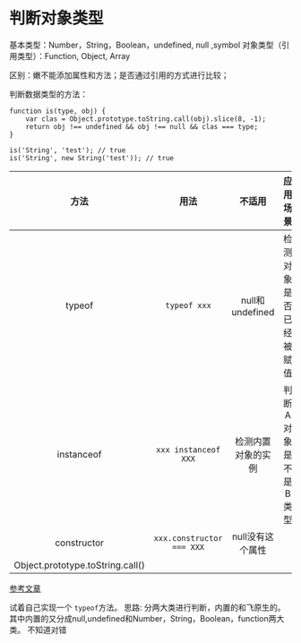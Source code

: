 # 判断对象类型

基本类型：Number，String，Boolean，undefined, null ,symbol 对象类型（引用类型）：Function, Object, Array

区别：嫩不能添加属性和方法；是否通过引用的方式进行比较；

判断数据类型的方法：

```text
function is(type, obj) {
    var clas = Object.prototype.toString.call(obj).slice(8, -1);
    return obj !== undefined && obj !== null && clas === type;
}

is('String', 'test'); // true
is('String', new String('test')); // true
```

| 方法 | 用法 | 不适用 | 应用场景 |
| :---: | :---: | :---: | :---: |
| typeof | `typeof xxx` | null和undefined | 检测对象是否已经被赋值 |
| instanceof | `xxx instanceof XXX` | 检测内置对象的实例 | 判断A对象是不是B类型 |
| constructor | `xxx.constructor === XXX` | null没有这个属性 |  |
| Object.prototype.toString.call\(\) |  |  |  |

[参考文章](https://segmentfault.com/a/1190000005174193)

试着自己实现一个 `typeof`方法。 思路: 分两大类进行判断，内置的和飞原生的。其中内置的又分成null,undefined和Number，String，Boolean，function两大类。 不知道对错

